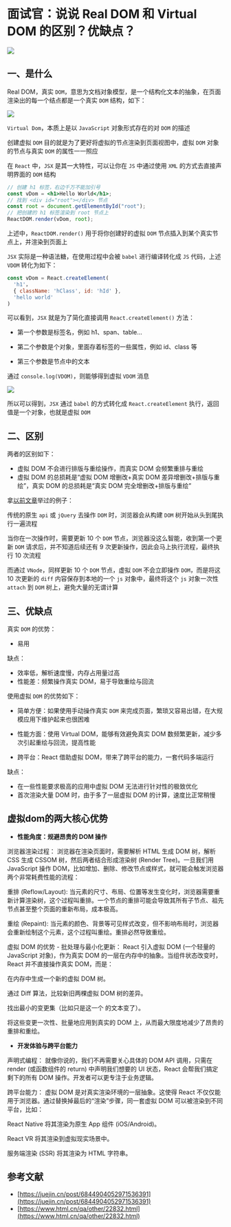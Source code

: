 # 面试官：说说 Real DOM 和 Virtual DOM 的区别？优缺点？

![](https://static.vue-js.com/f1d36350-d302-11eb-85f6-6fac77c0c9b3.png)

## 一、是什么

Real DOM，真实 `DOM`，意思为文档对象模型，是一个结构化文本的抽象，在页面渲染出的每一个结点都是一个真实 `DOM` 结构，如下：

![](https://static.vue-js.com/fc7ba8d0-d302-11eb-85f6-6fac77c0c9b3.png)

`Virtual Dom`，本质上是以 `JavaScript` 对象形式存在的对 `DOM` 的描述

创建虚拟 `DOM` 目的就是为了更好将虚拟的节点渲染到页面视图中，虚拟 `DOM` 对象的节点与真实 `DOM` 的属性一一照应

在 `React` 中，`JSX` 是其一大特性，可以让你在 `JS` 中通过使用 `XML` 的方式去直接声明界面的 `DOM` 结构

```jsx
// 创建 h1 标签，右边千万不能加引号
const vDom = <h1>Hello World</h1>; 
// 找到 <div id="root"></div> 节点
const root = document.getElementById("root"); 
// 把创建的 h1 标签渲染到 root 节点上
ReactDOM.render(vDom, root); 
```

上述中，`ReactDOM.render()` 用于将你创建好的虚拟 `DOM` 节点插入到某个真实节点上，并渲染到页面上

`JSX` 实际是一种语法糖，在使用过程中会被 `babel` 进行编译转化成 `JS` 代码，上述 `VDOM` 转化为如下：

```jsx
const vDom = React.createElement(
  'h1'，
  { className: 'hClass', id: 'hId' },
  'hello world'
)
```

可以看到，`JSX` 就是为了简化直接调用 `React.createElement()` 方法：

- 第一个参数是标签名，例如 h1、span、table...

- 第二个参数是个对象，里面存着标签的一些属性，例如 id、class 等

- 第三个参数是节点中的文本

通过 `console.log(VDOM)`，则能够得到虚拟 `VDOM` 消息

![](https://static.vue-js.com/1716b9a0-d303-11eb-ab90-d9ae814b240d.png)

所以可以得到，`JSX` 通过 `babel` 的方式转化成 `React.createElement` 执行，返回值是一个对象，也就是虚拟 `DOM`

## 二、区别

两者的区别如下：

- 虚拟 DOM 不会进行排版与重绘操作，而真实 DOM 会频繁重排与重绘
- 虚拟 DOM 的总损耗是“虚拟 DOM 增删改+真实 DOM 差异增删改+排版与重绘”，真实 DOM 的总损耗是“真实 DOM 完全增删改+排版与重绘”

拿[以前文章](https://mp.weixin.qq.com/s?__biz=MzU1OTgxNDQ1Nw==&mid=2247484516&idx=1&sn=965a4ce32bf93adb9ed112922c5cb8f5&chksm=fc10c632cb674f2484fdf914d76fba55afcefca3b5adcbe6cf4b0c7fd36e29d0292e8cefceb5&scene=178&cur_album_id=1711105826272116736#rd)举过的例子：

传统的原生 `api` 或 `jQuery` 去操作 `DOM` 时，浏览器会从构建 `DOM` 树开始从头到尾执行一遍流程

当你在一次操作时，需要更新 10 个 `DOM` 节点，浏览器没这么智能，收到第一个更新 `DOM` 请求后，并不知道后续还有 9 次更新操作，因此会马上执行流程，最终执行 10 次流程

而通过 `VNode`，同样更新 10 个 `DOM` 节点，虚拟 `DOM` 不会立即操作 `DOM`，而是将这 10 次更新的 `diff` 内容保存到本地的一个 `js` 对象中，最终将这个 `js` 对象一次性 `attach` 到 `DOM` 树上，避免大量的无谓计算

## 三、优缺点

真实 `DOM` 的优势：

- 易用

缺点：

- 效率低，解析速度慢，内存占用量过高
- 性能差：频繁操作真实 DOM，易于导致重绘与回流

使用虚拟 `DOM` 的优势如下：

- 简单方便：如果使用手动操作真实 `DOM` 来完成页面，繁琐又容易出错，在大规模应用下维护起来也很困难

- 性能方面：使用 Virtual DOM，能够有效避免真实 DOM 数频繁更新，减少多次引起重绘与回流，提高性能
- 跨平台：React 借助虚拟 DOM，带来了跨平台的能力，一套代码多端运行

缺点：

- 在一些性能要求极高的应用中虚拟 DOM 无法进行针对性的极致优化
- 首次渲染大量 DOM 时，由于多了一层虚拟 DOM 的计算，速度比正常稍慢

## 虚拟dom的两大核心优势
- **性能角度：规避昂贵的 DOM 操作**

浏览器渲染过程： 浏览器在渲染页面时，需要解析 HTML 生成 DOM 树，解析 CSS 生成 CSSOM 树，然后两者结合形成渲染树 (Render Tree)。一旦我们用 JavaScript 操作 DOM，比如增加、删除、修改节点或样式，就可能会触发浏览器两个非常耗费性能的流程：

重排 (Reflow/Layout): 当元素的尺寸、布局、位置等发生变化时，浏览器需要重新计算渲染树，这个过程叫重排。一个节点的重排可能会导致其所有子节点、祖先节点甚至整个页面的重新布局，成本极高。

重绘 (Repaint): 当元素的颜色、背景等可见样式改变，但不影响布局时，浏览器会重新绘制这个元素，这个过程叫重绘。重排必然导致重绘。

虚拟 DOM 的优势 - 批处理与最小化更新： React 引入虚拟 DOM (一个轻量的 JavaScript 对象)，作为真实 DOM 的一层在内存中的抽象。当组件状态改变时，React 并不直接操作真实 DOM，而是：

在内存中生成一个新的虚拟 DOM 树。

通过 Diff 算法，比较新旧两棵虚拟 DOM 树的差异。

找出最小的变更集（比如只是这一个 <span> 的文本变了）。

将这些变更一次性、批量地应用到真实的 DOM 上，从而最大限度地减少了昂贵的重排和重绘。

- **开发体验与跨平台能力**

声明式编程： 就像你说的，我们不再需要关心具体的 DOM API 调用，只需在 render (或函数组件的 return) 中声明我们想要的 UI 状态，React 会帮我们搞定剩下的所有 DOM 操作。开发者可以更专注于业务逻辑。

跨平台能力： 虚拟 DOM 是对真实渲染环境的一层抽象。这使得 React 不仅仅能用于浏览器。通过替换掉最后的“渲染”步骤，同一套虚拟 DOM 可以被渲染到不同平台，比如：

React Native 将其渲染为原生 App 组件 (iOS/Android)。

React VR 将其渲染到虚拟现实场景中。

服务端渲染 (SSR) 将其渲染为 HTML 字符串。



## 参考文献

- [https://juejin.cn/post/6844904052971536391](https://juejin.cn/post/6844904052971536391)
- [https://www.html.cn/qa/other/22832.html](https://www.html.cn/qa/other/22832.html)
